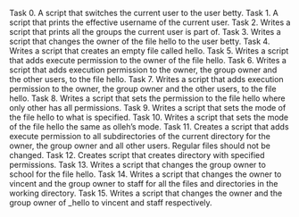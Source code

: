 Task 0. A script that switches the current user to the user betty. 
Task 1. A script that prints the effective username of the current user.
Task 2. Writes a script that prints all the groups the current user is part of.
Task 3. Writes a script that changes the owner of the file hello to the user betty.
Task 4. Writes a script that creates an empty file called hello.
Task 5. Writes a script that adds execute permission to the owner of the file hello.
Task 6. Writes a script that adds execution permission to the owner, the group owner and the other users, to the file hello.
Task 7. Writes a script that adds execution permission to the owner, the group owner and the other users, to the file hello.
Task 8. Writes a script that sets the permission to the file hello where only other has all permissions.
Task 9. Writes a script that sets the mode of the file hello to what is specified.
Task 10. Writes a script that sets the mode of the file hello the same as olleh’s mode.
Task 11. Creates a script that adds execute permission to all subdirectories of the current directory for the owner, the group owner and all other users. Regular files should not be changed.
Task 12. Creates script that creates directory with specified permissions.
Task 13. Writes a script that changes the group owner to school for the file hello.
Task 14. Writes a script that changes the owner to vincent and the group owner to staff for all the files and directories in the working directory.
Task 15. Writes a script that changes the owner and the group owner of _hello to vincent and staff respectively.

